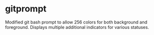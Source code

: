 # gitprompt
Modified git bash prompt to allow 256 colors for both background and foreground. Displays multiple additional indicators for various statuses.
